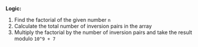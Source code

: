 **Logic:**

1. Find the factorial of the given number `n`
2. Calculate the total number of inversion pairs in the array
3. Multiply the factorial by the number of inversion pairs and take the result modulo `10^9 + 7`
